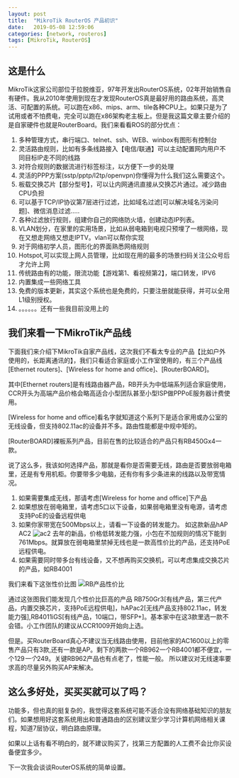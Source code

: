 ```yaml
---
layout: post
title:  "MikroTik RouterOS 产品初识"
date:   2019-05-08 12:59:06
categories: [network, routeros]
tags: [MikroTik, RouterOS]
---
```


## 这是什么

MikroTik这家公司部位于拉脱维亚，97年开发出RouterOS系统，02年开始销售自有硬件。我从2010年使用到现在才发现RouterOS真是最好用的路由系统，高灵活、可配置的系统。可以跑在x86、mips、arm、tile各种CPU上。如果只是为了试用或者不怕费电，完全可以跑在x86架构老主板上。但是我这篇文章主要介绍的是自家硬件也就是RouterBoard。我们来看看ROS的部分优点：

1. 多种管理方式，串行端口、telnet、ssh、WEB、winbox有图形有控制台
2. 灵活路由规则，比如有多条线路接入【电信/联通】可以主动配置网内用户不同目标IP走不同的线路
3. 对符合规则的数据流进行标签标注，以方便下一步的处理
4. 灵活的PPP方案(sstp/pptp/l2tp/openvpn)你懂得为什么我们这么需要这个。
5. 板载交换芯片【部分型号】，可以让内网通讯直接从交换芯片通过。减少路由CPU负担
6. 可以基于TCP/IP协议第7层进行过滤，比如域名过滤[可以解决域名污染问题]、微信消息过滤.....
7. 各种过滤放行规则，组建你自己的网络防火墙，创建动态IP列表。
8. VLAN划分，在家里的实用场景，比如从弱电箱到电视只预埋了一根网络，现在又想走网络又想走IPTV。vlan可以帮你实现
9. 对于网络初学人员，图形化的界面熟悉网络规则
10. Hotspot,可以实现上网人员管理，比如现在用的最多的场景扫码关注公众号后才允许上网
11. 传统路由有的功能，限流功能【游戏第1、看视频第2】，端口转发，IPV6
12. 内置集成一些网络工具
13. 免费的版本更新，其实这个系统也是免费的，只要注册就能获得，并可以全用L1级别授权。
14. 。。。。。。还有一些我目前没用上的


## 我们来看一下MikroTik产品线

下面我们来介绍下MikroTik自家产品线，这次我们不看太专业的产品【比如户外使用的，长距离通讯的】，我们只看适合家庭或小工作室使用的，有三个产品线[Ethernet routers]、[Wireless for home and office]、[RouterBOARD]。

其中[Ethernet routers]是有线路由器产品，RB开头为中低端系列适合家庭使用，CCR开头为高端产品价格会略高适合小型团队甚至小型ISP做PPPoE服务器计费使用。

[Wireless for home and office]看名字就知道这个系列下是适合家用或办公室的无线设备，但支持802.11ac的设备并不多。路由性能都是中规中矩的。

[RouterBOARD]裸板系列产品，目前在售的比较适合的产品只有RB450Gx4一款。


说了这么多，我该如何选择产品，那就是看你是否需要无线，路由是否要放弱电箱里，还是有专用机柜。你要带多少电脑，还有你有多少条进来的线路以及带宽情况。

1. 如果需要集成无线，那请考虑[Wireless for home and office]下产品
2. 如果想放在弱电箱里，请考虑5口以下设备，如果弱电箱里没有电源，请考虑支持PoE的设备远程供电
3. 如果你家带宽在500Mbps以上，请看一下设备的转发能力。
如这款新品hAP AC2 ![ac2](http://guohai163.github.com/doc-pic/2019-05/WX20190509-132805.png) 去年的新品，价格低转发能力强，小包在不加规则的情况下能到761Mbps。就算放在弱电箱里禁掉无线也是一款高性价比的产品，还支持PoE远程供电。
4. 如果需要同时带多台有线设备，又不想再购买交换机，可以考虑集成交换芯片的产品，如RB4001

我们来看下这张性价比图
![RB产品性价比](http://guohai163.github.io/doc-pic/2019-05/pr2-1.png)

通过这张图我们能发现几个性价比巨高的产品 RB750Gr3[有线产品，第三代产品，内置交换芯片，支持PoE远程供电]，hAPac2[无线产品支持802.11ac，转发能力强],RB4011iGS[有线产品，10端口，带SFP+]。基本家中在这3款里选一款不会错。小工作团队的建议从CCR1009开始向上选。

但是。买RouterBoard真心不建议当无线路由使用，目前他家的AC1600以上的零售产品只有3款,还有一款是AP。剩下的两款一个RB962一个RB4001都不便宜，一个$129一个$249。关键RB962产品也有点老了，性能一般。
所以建议对无线速率要求高的尽量另外购买AP来解决。

## 这么多好处，买买买就可以了吗？

功能多，但也真的挺复杂的，我觉得这套系统可能不适合没有网络基础知识的朋友们。如果想用好这套系统用出和普通路由的区别建议至少学习计算机网络相关课程，知道7层协议，明白路由原理。

如果以上话有看不明白的，就不建议购买了，找第三方配置的人工费不会比你买设备便宜多少。

下一次我会谈谈RouterOS系统的简单设置。


